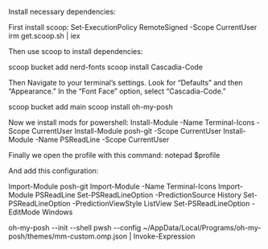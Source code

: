 Install necessary dependencies:

First install scoop:
Set-ExecutionPolicy RemoteSigned -Scope CurrentUser
irm get.scoop.sh | iex

Then use scoop to install dependencies:

scoop bucket add nerd-fonts
scoop install Cascadia-Code

Then Navigate to your terminal’s settings.
Look for “Defaults” and then “Appearance.”
In the “Font Face” option, select “Cascadia-Code.”

scoop bucket add main
scoop install oh-my-posh

Now we install mods for powershell:
Install-Module -Name Terminal-Icons -Scope CurrentUser
Install-Module posh-git -Scope CurrentUser
Install-Module -Name PSReadLine -Scope CurrentUser

Finally we open the profile with this command:
notepad $profile

And add this configuration:

Import-Module posh-git
Import-Module -Name Terminal-Icons
Import-Module PSReadLine
Set-PSReadLineOption -PredictionSource History
Set-PSReadLineOption -PredictionViewStyle ListView
Set-PSReadLineOption -EditMode Windows

oh-my-posh --init --shell pwsh --config ~/AppData/Local/Programs/oh-my-posh/themes/mm-custom.omp.json | Invoke-Expression
